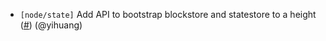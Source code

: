 - `[node/state]` Add API to bootstrap blockstore and statestore to a height
  ([\#](https://github.com/tendermint/tendermint/pull/)) (@yihuang)